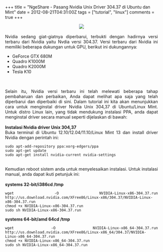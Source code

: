 +++
title = "NgeShare - Pasang Nvidia Unix Driver 304.37 di Ubuntu dan Mint"
date = 2012-08-21T04:31:00Z
tags = ["tutorial", "linux"]
comments = true
+++

<center><img border="0" data-original-height="620" data-original-width="980" src="https://4.bp.blogspot.com/-M9YDAQGuaYU/W-1sWjIy1MI/AAAAAAAASVs/aSbsRr3z6gMnOInzXknpH60zudTO-diKACLcBGAs/s1600/nvidia.jpg" /></center><br />
<div style="text-align: justify;">Nvidia sedang giat-giatnya diperbarui, terbukti dengan hadirnya versi terbaru dari Nvidia yaitu Nvdia versi 304.37. Versi terbaru dari Nvidia ini memiliki beberapa dukungan untuk GPU, berikut ini dukungannya:<br />
<ul style="text-align: justify;"><li>GeForce GTX 680M</li><li>Quadro K1000M</li><li>Quadro K2000M</li><li>Tesla K10</li></ul><br /><br />
Selain itu, Nvidia versi terbaru ini telah melewati beberapa tahap pembaharuan dan perbaikan, Anda dapat melihat apa saja yang telah diperbarui dan diperbaiki di sini.&nbsp;Dalam tutorial ini kita akan menunjukkan cara untuk menginstal driver Nvidia Unix 304,37 di Ubuntu/Linux Mint. Untuk distro Linux lain, yang tidak mendukung instalasi PPA, anda dapat menginstal driver secara manual seperti dijelaskan di bawah:<br /><br />
<b>Instalasi Nvidia driver Unix 304,37</b><br />
Buka terminal di Ubuntu 12.10/12.04/11.10/Linux Mint 13 dan install driver Nvidia dengan perintah ini:<br />
<pre><code>sudo apt-add-repository ppa:xorg-edgers/ppa<br />sudo apt-get update<br />sudo apt-get install nvidia-current nvidia-settings</code></pre><br />
Kemudian reboot sistem anda untuk menyelesaikan instalasi. Untuk instalasi manual, anda dapat ikuti petunjuk ini:<br /><br /><b>systems 32-bit/i386cd /tmp</b><br /><pre><code>wget -O NVIDIA-Linux-x86-304.37.run http://us.download.nvidia.com/XFree86/Linux-x86/304.37/NVIDIA-Linux-x86-304.37.run<br />chmod +x NVIDIA-Linux-x86-304.37.run<br />sudo sh NVIDIA-Linux-x86-304.37.run</code></pre><b>systems 64-bit/amd 64cd /tmp</b><br />
<pre><code>wget -O NVIDIA-Linux-x86_64-304.37.run http://us.download.nvidia.com/XFree86/Linux-x86_64/304.37/NVIDIA-Linux-x86_64-304.37.run<br />chmod +x NVIDIA-Linux-x86_64-304.37.run<br />sudo sh NVIDIA-Linux-x86_64-304.37.run</code></pre></div>
